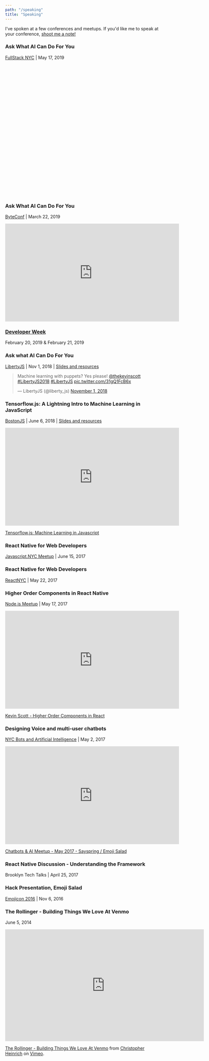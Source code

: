 ```yaml
---
path: "/speaking"
title: "Speaking"
---
```


I've spoken at a few conferences and meetups. If you'd like me to speak at your conference, <a href="mailto:speak@hitheory.com">shoot me a note!</a>

### Ask What AI Can Do For You
[FullStack NYC](https://skillsmatter.com/skillscasts/13337-ask-what-ai-can-do-for-you) | May 17, 2019

<a target="_blank" style="display: block; width: 100%; background: url(https://i.imgur.com/8TGADeR.png); min-height: 422px; background-size: 100%; background-repeat: no-repeat;" href="https://skillsmatter.com/skillscasts/13337-ask-what-ai-can-do-for-you"></a>

### Ask What AI Can Do For You
[ByteConf](https://www.youtube.com/watch?v=L1TX3ZqIyiA) | March 22, 2019

<iframe width="560" height="315" src="https://www.youtube.com/embed/L1TX3ZqIyiA" frameborder="0" allow="autoplay; encrypted-media" allowfullscreen></iframe>

### [Developer Week](https://developerweek2019.sched.com/speaker/kevin_scott.1yt95oq0)
February 20, 2019 & February 21, 2019

### Ask what AI Can Do For You
[LibertyJS](https://libertyjs.com/speakers/kevin-scott/) | Nov 1, 2018 | [Slides and resources](/libertyjs)
<blockquote class="twitter-tweet" data-lang="en"><p lang="en" dir="ltr">Machine learning with puppets? Yes please! <a href="https://twitter.com/thekevinscott?ref_src=twsrc%5Etfw">@thekevinscott</a> <a href="https://twitter.com/hashtag/LibertyJS2018?src=hash&amp;ref_src=twsrc%5Etfw">#LibertyJS2018</a> <a href="https://twitter.com/hashtag/LibertyJS?src=hash&amp;ref_src=twsrc%5Etfw">#LibertyJS</a> <a href="https://t.co/31gQ1FcB6x">pic.twitter.com/31gQ1FcB6x</a></p>&mdash; LibertyJS (@liberty_js) <a href="https://twitter.com/liberty_js/status/1058091908352872448?ref_src=twsrc%5Etfw">November 1, 2018</a></blockquote> 
<script async src="https://platform.twitter.com/widgets.js" charset="utf-8"></script>

### Tensorflow.js: A Lightning Intro to Machine Learning in JavaScript
[BostonJS](https://www.meetup.com/boston_JS/events/251205244/) | June 6, 2018 | [Slides and resources](/bostonjs)

<iframe width="560" height="315" src="https://www.youtube.com/embed/3Lgda1X-FdE" frameborder="0" allow="autoplay; encrypted-media" allowfullscreen></iframe>

[Tensorflow.js: Machine Learning in Javascript](https://www.youtube.com/watch?v=3Lgda1X-FdE)

### React Native for Web Developers
[Javascript.NYC Meetup](https://www.meetup.com/JS-NYC/events/240448982/) | June 15, 2017

### React Native for Web Developers
[ReactNYC](https://www.meetup.com/ReactNYC/events/239324528/) | May 22, 2017

### Higher Order Components in React Native
[Node.js Meetup](https://www.meetup.com/nodejs/events/238746796/) | May 17, 2017
<iframe width="560" height="315" src="https://www.youtube.com/embed/Yox9fi-d83c" frameborder="0" allow="autoplay; encrypted-media" allowfullscreen></iframe>

[Kevin Scott - Higher Order Components in React](https://www.youtube.com/watch?v=Yox9fi-d83c)

### Designing Voice and multi-user chatbots
[NYC Bots and Artificial Intelligence](https://www.meetup.com/Bots-and-Artificial-Intelligence/events/239176612/) | May 2, 2017
<iframe width="560" height="315" src="https://www.youtube.com/embed/IamU08l-btM?start=3245" frameborder="0" allow="autoplay; encrypted-media" allowfullscreen></iframe>

[Chatbots & AI Meetup - May 2017 - Sayspring / Emoji Salad](https://www.youtube.com/watch?v=IamU08l-btM&t=3245)

### React Native Discussion - Understanding the Framework
Brooklyn Tech Talks | April 25, 2017

### Hack Presentation, Emoji Salad
[Emojicon 2016](https://twitter.com/BrownInstitute/status/795432718255333376) | Nov 6, 2016

### The Rollinger - Building Things We Love At Venmo
June 5, 2014
<iframe src="https://player.vimeo.com/video/97483680?byline=0&portrait=0" width="640" height="360" frameborder="0" webkitallowfullscreen mozallowfullscreen allowfullscreen></iframe>
<p><a href="https://vimeo.com/97483680">The Rollinger - Building Things We Love At Venmo</a> from <a href="https://vimeo.com/christopherheinrich">Christopher Heinrich</a> on <a href="https://vimeo.com">Vimeo</a>.</p>
